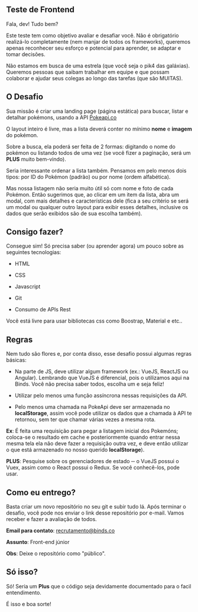 ## Teste de Frontend 

  

Fala, dev! Tudo bem? 

Este teste tem como objetivo avaliar e desafiar você. Não é obrigatório realizá-lo completamente (nem manjar de todos os frameworks), queremos apenas reconhecer seu esforço e potencial para aprender, se adaptar e tomar decisões. 

Não estamos em busca de uma estrela (que você seja o pik4 das galáxias). Queremos pessoas que saibam trabalhar em equipe e que possam colaborar e ajudar seus colegas ao longo das tarefas (que são MUITAS). 
  

## O Desafio 

  

Sua missão é criar uma landing page (página estática) para buscar, listar e detalhar pokémons, usando a API [Pokeapi.co](https://pokeapi.co/docs/v2)

  

O layout inteiro é livre, mas a lista deverá conter no mínimo **nome** e **imagem** do pokémon. 

  

Sobre a busca, ela poderá ser feita de 2 formas: digitando o nome do pokémon ou listando todos de uma vez (se você fizer a paginação, será um **PLUS** muito bem-vindo). 

  

Seria interessante ordenar a lista também. Pensamos em pelo menos dois tipos: por ID do Pokémon (padrão) ou por nome (ordem alfabética). 

  

Mas nossa listagem não seria muito útil só com nome e foto de cada Pokémon. Então sugerimos que, ao clicar em um item da lista, abra um modal, com mais detalhes e características dele (fica a seu critério se será um modal ou qualquer outro layout para exibir esses detalhes, inclusive os dados que serão exibidos são de sua escolha também). 

  

## Consigo fazer? 
Consegue sim! Só precisa saber (ou aprender agora) um pouco sobre as seguintes tecnologias: 

- HTML 

- CSS  

- Javascript 

- Git 

- Consumo de APIs Rest 

Você está livre para usar bibliotecas css como Boostrap, Material e etc..

## Regras 

  

Nem tudo são flores e, por conta disso, esse desafio possui algumas regras básicas: 

  

- Na parte de JS, deve utilizar algum framework (ex.: VueJS, ReactJS ou Angular). Lembrando que VueJS é diferencial, pois o utilizamos aqui na Binds. Você não precisa saber todos, escolha um e seja feliz! 
- Utilizar pelo menos uma função assíncrona nessas requisições da API. 

 

- Pelo menos uma chamada na PokeApi deve ser armazenada no **localStorage**, assim você pode utilizar os dados que a chamada à API te retornou, sem ter que chamar várias vezes a mesma rota. 

**Ex**: É feita uma requisição para pegar a listagem inicial dos Pokemóns; coloca-se o resultado em cache e posteriormente quando entrar nessa mesma tela ela não deve fazer a requisição outra vez, e deve então utilizar o que está armazenado no nosso querido  **localStorage**). 

**PLUS**: Pesquise sobre os gerenciadores de estado ─ o VueJS possui o Vuex, assim como o React possui o Redux. Se você conhecê-los, pode usar. 

  

## Como eu entrego? 

  

Basta criar um novo repositório no seu git e subir tudo lá.
Após terminar o desafio, você pode nos enviar o link desse repositório por e-mail.
Vamos receber e fazer a avaliação de todos.

**Email para contato**: recrutamento@binds.co

**Assunto**: Front-end júnior

**Obs**: Deixe o repositório como "público".
  

## Só isso? 

  

Só! Seria um **Plus** que o código seja devidamente documentado para o facil entendimento. 

É isso e boa sorte!
